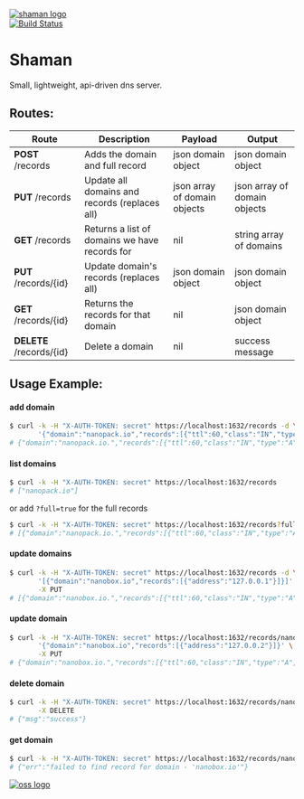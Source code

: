 [![shaman logo](http://nano-assets.gopagoda.io/readme-headers/shaman.png)](http://nanobox.io/open-source#shaman)  
[![Build Status](https://travis-ci.org/nanopack/shaman.svg)](https://travis-ci.org/nanopack/shaman)

# Shaman

Small, lightweight, api-driven dns server.

## Routes:

| Route | Description | Payload | Output |
| --- | --- | --- | --- |
| **POST** /records | Adds the domain and full record | json domain object | json domain object |
| **PUT** /records | Update all domains and records (replaces all) | json array of domain objects | json array of domain objects |
| **GET** /records | Returns a list of domains we have records for | nil | string array of domains |
| **PUT** /records/{id} | Update domain's records (replaces all) | json domain object | json domain object |
| **GET** /records/{id} | Returns the records for that domain | nil | json domain object |
| **DELETE** /records/{id} | Delete a domain | nil | success message |

## Usage Example:

#### add domain
```sh
$ curl -k -H "X-AUTH-TOKEN: secret" https://localhost:1632/records -d \
       '{"domain":"nanopack.io","records":[{"ttl":60,"class":"IN","type":"A","address":"127.0.0.2"}]}'
# {"domain":"nanopack.io.","records":[{"ttl":60,"class":"IN","type":"A","address":"127.0.0.2"}]}
```

#### list domains
```sh
$ curl -k -H "X-AUTH-TOKEN: secret" https://localhost:1632/records
# ["nanopack.io"]
```
or add `?full=true` for the full records
```sh
$ curl -k -H "X-AUTH-TOKEN: secret" https://localhost:1632/records?full=true
# [{"domain":"nanopack.io.","records":[{"ttl":60,"class":"IN","type":"A","address":"127.0.0.2"}]}]
```

#### update domains
```sh
$ curl -k -H "X-AUTH-TOKEN: secret" https://localhost:1632/records -d \
       '[{"domain":"nanobox.io","records":[{"address":"127.0.0.1"}]}]' \
       -X PUT
# [{"domain":"nanobox.io.","records":[{"ttl":60,"class":"IN","type":"A","address":"127.0.0.1"}]}]
```

#### update domain
```sh
$ curl -k -H "X-AUTH-TOKEN: secret" https://localhost:1632/records/nanobox.io -d \
       '{"domain":"nanobox.io","records":[{"address":"127.0.0.2"}]}' \
       -X PUT
# {"domain":"nanobox.io.","records":[{"ttl":60,"class":"IN","type":"A","address":"127.0.0.2"}]}
```

#### delete domain
```sh
$ curl -k -H "X-AUTH-TOKEN: secret" https://localhost:1632/records/nanobox.io \
       -X DELETE
# {"msg":"success"}
```

#### get domain
```sh
$ curl -k -H "X-AUTH-TOKEN: secret" https://localhost:1632/records/nanobox.io
# {"err":"failed to find record for domain - 'nanobox.io'"}
```

[![oss logo](http://nano-assets.gopagoda.io/open-src/nanobox-open-src.png)](http://nanobox.io/open-source)
